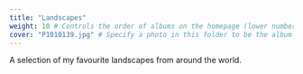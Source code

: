 ```yaml
---
title: "Landscapes"
weight: 10 # Controls the order of albums on the homepage (lower number appears first)
cover: "P1010139.jpg" # Specify a photo in this folder to be the album cover
---
```


A selection of my favourite landscapes from around the world.
